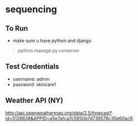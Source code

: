 # sequencing

## To Run
- make sure u have python and django
> python manage.py runserver

## Test Credentials
- username: admin
- password: skincare1

## Weather API (NY)

http://api.openweathermap.org/data/2.5/forecast?id=5128638&APPID=a5e7afca7c5950b7d739578c35e60ac9
